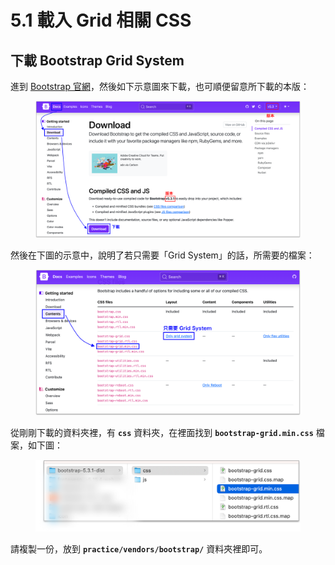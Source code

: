 # 5.1 載入 Grid 相關 CSS

## 下載 Bootstrap Grid System

進到 [Bootstrap 官網](https://getbootstrap.com/)，然後如下示意圖來下載，也可順便留意所下載的本版：

<figure><img src="../.gitbook/assets/bootstrap_download.png" alt=""><figcaption></figcaption></figure>

然後在下圖的示意中，說明了若只需要「Grid System」的話，所需要的檔案：

<figure><img src="../.gitbook/assets/bootstrap_grid_system.png" alt=""><figcaption></figcaption></figure>

從剛剛下載的資料夾裡，有 **`css`** 資料夾，在裡面找到 **`bootstrap-grid.min.css`** 檔案，如下圖：

<figure><img src="../.gitbook/assets/bootstrap_grid_file_hint.png" alt=""><figcaption></figcaption></figure>

請複製一份，放到 **`practice/vendors/bootstrap/`** 資料夾裡即可。


